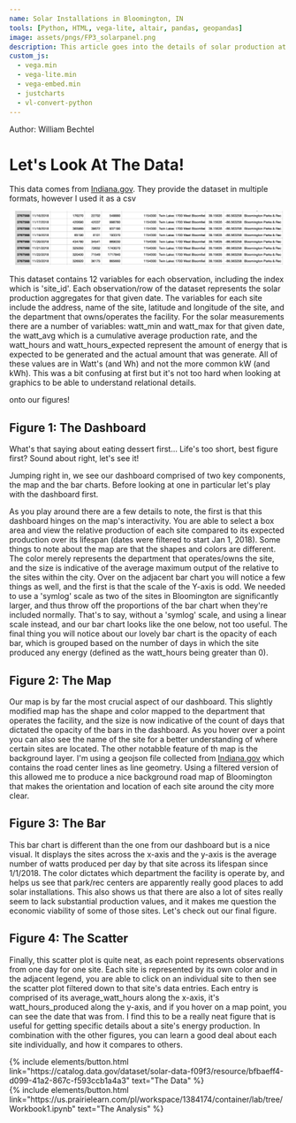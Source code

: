 ```yaml
---
name: Solar Installations in Bloomington, IN
tools: [Python, HTML, vega-lite, altair, pandas, geopandas]
image: assets/pngs/FP3_solarpanel.png
description: This article goes into the details of solar production at various installations owned by the City of Bloomington Indiana.
custom_js:
  - vega.min
  - vega-lite.min
  - vega-embed.min
  - justcharts
  - vl-convert-python
---
```


Author: William Bechtel

# Let's Look At The Data!

This data comes from [Indiana.gov](https://catalog.data.gov/dataset/solar-data-f09f3). They provide the dataset in multiple formats, however I used it as a csv

<img src="/assets/pngs/FP3_Data.png">

This dataset contains 12 variables for each observation, including the index which is 'site_id'. Each observation/row of the dataset represents the solar production aggregates for that given date. The variables for each site include the address, name of the site, latitude and longitude of the site, and the department that owns/operates the facility. For the solar measurements there are a number of variables: watt_min and watt_max for that given date, the watt_avg which is a cumulative average production rate, and the watt_hours and watt_hours_expected represent the amount of energy that is expected to be generated and the actual amount that was generate. All of these values are in Watt's (and Wh) and not the more common kW (and kWh). This was a bit confusing at first but it's not too hard when looking at graphics to be able to understand relational details.

onto our figures!

## Figure 1: The Dashboard

What's that saying about eating dessert first... Life's too short, best figure first? Sound about right, let's see it!

Jumping right in, we see our dashboard comprised of two key components, the map and the bar charts. Before looking at one in particular let's play with the dashboard first. 

<vegachart schema-url="{{ site.baseurl }}/assets/json/FP3_Dashboard (5).json" style="width: 100%"></vegachart>

<vegachart schema-url="{{ site.baseurl }}/assets/json/FP3_solarmap1.json" style="width: 50%"></vegachart> 

<vegachart schema-url="{{ site.baseurl }}/assets/json/FP3_bars1.json" style="width: 50%"></vegachart>


As you play around there are a few details to note, the first is that this dashboard hinges on the map's interactivity. You are able to select a box area and view the relative production of each site compared to its expected production over its lifespan (dates were filtered to start Jan 1, 2018). Some things to note about the map are that the shapes and colors are different. The color merely represents the department that operates/owns the site, and the size is indicative of the average maximum output of the relative to the sites within the city. Over on the adjacent bar chart you will notice a few things as well, and the first is that the scale of the Y-axis is odd. We needed to use a 'symlog' scale as two of the sites in Bloomington are significantly larger, and thus throw off the proportions of the bar chart when they're included normally. That's to say, without a 'symlog' scale, and using a linear scale instead, and our bar chart looks like the one below, not too useful. The final thing you will notice about our lovely bar chart is the opacity of each bar, which is grouped based on the number of days in which the site produced any energy (defined as the watt_hours being greater than 0). 

<vegachart schema-url="{{ site.baseurl }}/assets/json/FP3_bars4.json" style="width: 100%"></vegachart>


## Figure 2: The Map

<vegachart schema-url="{{ site.baseurl }}/assets/json/FP3_solar_map2.json" style="width: 100%"></vegachart>

Our map is by far the most crucial aspect of our dashboard. This slightly modified map has the shape and color mapped to the department that operates the facility, and the size is now indicative of the count of days that dictated the opacity of the bars in the dashboard. As you hover over a point you can also see the name of the site for a better understanding of where certain sites are located. The other notabble feature of th map is the background layer. I'm using a geojson file collected from [Indiana.gov](https://www.indianamap.org/datasets/INMap::road-centerlines-of-indiana-current/explore?location=39.169713%2C-86.520274%2C12.91) which contains the road center lines as line geometry. Using a filtered version of this allowed me to produce a nice background road map of Bloomington that makes the orientation and location of each site around the city more clear.


## Figure 3: The Bar

<vegachart schema-url="{{ site.baseurl }}/assets/json/FP3_bars3.json" style="width: 100%"></vegachart>

This bar chart is different than the one from our dashboard but is a nice visual. It displays the sites across the x-axis and the y-axis is the average number of watts produced per day by that site across its lifespan since 1/1/2018. The color dictates which department the facility is operate by, and helps us see that park/rec centers are apparently really good places to add solar installations. This also shows us that there are also a lot of sites really seem to lack substantial production values, and it makes me question the economic viability of some of those sites. Let's check out our final figure.


## Figure 4: The Scatter

<vegachart schema-url="{{ site.baseurl }}/assets/json/FP3_scatter1.json" style="width: 100%"></vegachart>

Finally, this scatter plot is quite neat, as each point represents observations from one day for one site. Each site is represented by its own color and in the adjacent legend, you are able to click on an individual site to then see the scatter plot filtered down to that site's data entries. Each entry is comprised of its average_watt_hours along the x-axis, it's watt_hours_produced along the y-axis, and if you hover on a map point, you can see the date that was from. I find this to be a really neat figure that is useful for getting specific details about a site's energy production. In combination with the other figures, you can learn a good deal about each site individually, and how it compares to others.


<!-- these are written in a combo of html and liquid --> 

<div class="left">
{% include elements/button.html link="https://catalog.data.gov/dataset/solar-data-f09f3/resource/bfbaeff4-d099-41a2-867c-f593ccb1a4a3" text="The Data" %}
</div>

<div class="right">
{% include elements/button.html link="https://us.prairielearn.com/pl/workspace/1384174/container/lab/tree/Workbook1.ipynb" text="The Analysis" %}
</div>

